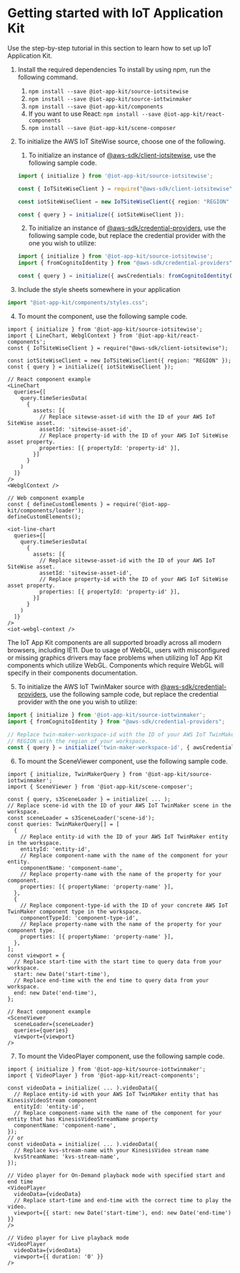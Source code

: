 # Getting started with IoT Application Kit 

Use the step-by-step tutorial in this section to learn how to set up IoT Application Kit. 

1. Install the required dependencies
    To install by using npm, run the following command.
    1. `npm install --save @iot-app-kit/source-iotsitewise`
    1. `npm install --save @iot-app-kit/source-iottwinmaker`
    1. `npm install --save @iot-app-kit/components`
    1.  If you want to use React: `npm install --save @iot-app-kit/react-components`
    1. `npm install --save @iot-app-kit/scene-composer`
2. To initialize the AWS IoT SiteWise source, choose one of the following. 
    1. To initialize an instance of [@aws-sdk/client-iotsitewise](https://docs.aws.amazon.com/AWSJavaScriptSDK/v3/latest/clients/client-iotsitewise/index.html), use the following sample code.

    ```ts
    import { initialize } from '@iot-app-kit/source-iotsitewise';

    const { IoTSiteWiseClient } = require("@aws-sdk/client-iotsitewise");

    const iotSiteWiseClient = new IoTSiteWiseClient({ region: "REGION" });

    const { query } = initialize({ iotSiteWiseClient });
    ```

    2. To initialize an instance of [@aws-sdk/credential-providers](https://www.npmjs.com/package/@aws-sdk/credential-providers), use the following sample code, but replace the credential provider with the one you wish to utilize: 

    ```ts
    import { initialize } from '@iot-app-kit/source-iotsitewise';
    import { fromCognitoIdentity } from "@aws-sdk/credential-providers";

    const { query } = initialize({ awsCredentials: fromCognitoIdentity(...) });
    ```

3. Include the style sheets somewhere in your application

```ts
import "@iot-app-kit/components/styles.css";
```

4. To mount the component, use the following sample code. 

```tsx
import { initialize } from '@iot-app-kit/source-iotsitewise';
import { LineChart, WebglContext } from '@iot-app-kit/react-components';
const { IoTSiteWiseClient } = require("@aws-sdk/client-iotsitewise");

const iotSiteWiseClient = new IoTSiteWiseClient({ region: "REGION" });
const { query } = initialize({ iotSiteWiseClient });

// React component example
<LineChart
  queries={[
    query.timeSeriesData(
      {
        assets: [{
          // Replace sitewse-asset-id with the ID of your AWS IoT SiteWise asset. 
          assetId: 'sitewise-asset-id',
          // Replace property-id with the ID of your AWS IoT SiteWise asset property. 
          properties: [{ propertyId: 'property-id' }],
        }]
      }
    )
  ]}
/>
<WebglContext />

// Web component example
const { defineCustomElements } = require('@iot-app-kit/components/loader');
defineCustomElements();

<iot-line-chart
  queries={[
    query.timeSeriesData(
      {
        assets: [{
          // Replace sitewse-asset-id with the ID of your AWS IoT SiteWise asset. 
          assetId: 'sitewise-asset-id',
          // Replace property-id with the ID of your AWS IoT SiteWise asset property. 
          properties: [{ propertyId: 'property-id' }],
        }]
      }
    )
  ]}
/>
<iot-webgl-context />
```
The IoT App Kit components are all supported broadly across all modern browsers, including IE11. Due to usage of WebGL, users with misconfigured or missing graphics drivers may face problems when utilizing IoT App Kit components which utilize WebGL. Components which require WebGL will specify in their components documentation.


5. To initialize the AWS IoT TwinMaker source with [@aws-sdk/credential-providers](https://www.npmjs.com/package/@aws-sdk/credential-providers), use the following sample code, but replace the credential provider with the one you wish to utilize: 

```ts
import { initialize } from '@iot-app-kit/source-iottwinmaker';
import { fromCognitoIdentity } from "@aws-sdk/credential-providers";

// Replace twin-maker-workspace-id with the ID of your AWS IoT TwinMaker workspace, and replace
// REGION with the region of your workspace.
const { query } = initialize('twin-maker-workspace-id', { awsCredentials: fromCognitoIdentity(...), awsRegion: 'REGION' });
```

6. To mount the SceneViewer component, use the following sample code. 

```tsx
import { initialize, TwinMakerQuery } from '@iot-app-kit/source-iottwinmaker';
import { SceneViewer } from '@iot-app-kit/scene-composer';

const { query, s3SceneLoader } = initialize( ... );
// Replace scene-id with the ID of your AWS IoT TwinMaker scene in the workspace.
const sceneLoader = s3SceneLoader('scene-id');
const queries: TwinMakerQuery[] = [
  {
    // Replace entity-id with the ID of your AWS IoT TwinMaker entity in the workspace.
    entityId: 'entity-id',
    // Replace component-name with the name of the component for your entity.
    componentName: 'component-name',
    // Replace property-name with the name of the property for your component.
    properties: [{ propertyName: 'property-name' }],
  },
  {
    // Replace component-type-id with the ID of your concrete AWS IoT TwinMaker component type in the workspace.
    componentTypeId: 'component-type-id',
    // Replace property-name with the name of the property for your component type.
    properties: [{ propertyName: 'property-name' }],
  },
];
const viewport = {
  // Replace start-time with the start time to query data from your workspace.
  start: new Date('start-time'),
  // Replace end-time with the end time to query data from your workspace.
  end: new Date('end-time'),
};

// React component example
<SceneViewer 
  sceneLoader={sceneLoader}
  queries={queries}
  viewport={viewport}
/>
```

7. To mount the VideoPlayer component, use the following sample code. 
```tsx
import { initialize } from '@iot-app-kit/source-iottwinmaker';
import { VideoPlayer } from '@iot-app-kit/react-components';

const videoData = initialize( ... ).videoData({
  // Replace entity-id with your AWS IoT TwinMaker entity that has KinesisVideoStream component
  entityId: 'entity-id',
  // Replace component-name with the name of the component for your entity that has KinesisVideoStreamName property
  componentName: 'component-name',
});
// or
const videoData = initialize( ... ).videoData({
  // Replace kvs-stream-name with your KinesisVideo stream name
  kvsStreamName: 'kvs-stream-name',
});

// Video player for On-Demand playback mode with specified start and end time
<VideoPlayer
  videoData={videoData}
  // Replace start-time and end-time with the correct time to play the video.
  viewport={{ start: new Date('start-time'), end: new Date('end-time') }}
/>

// Video player for Live playback mode
<VideoPlayer
  videoData={videoData}
  viewport={{ duration: '0' }}
/>
```
